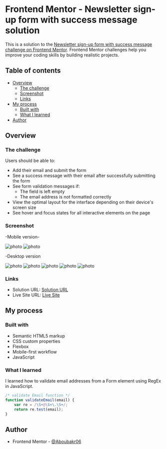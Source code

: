 # Frontend Mentor - Newsletter sign-up form with success message solution

This is a solution to the [Newsletter sign-up form with success message challenge on Frontend Mentor](https://www.frontendmentor.io/challenges/newsletter-signup-form-with-success-message-3FC1AZbNrv). Frontend Mentor challenges help you improve your coding skills by building realistic projects. 

## Table of contents

- [Overview](#overview)
  - [The challenge](#the-challenge)
  - [Screenshot](#screenshot)
  - [Links](#links)
- [My process](#my-process)
  - [Built with](#built-with)
  - [What I learned](#what-i-learned)
- [Author](#author)

## Overview

### The challenge

Users should be able to:

- Add their email and submit the form
- See a success message with their email after successfully submitting the form
- See form validation messages if:
  - The field is left empty
  - The email address is not formatted correctly
- View the optimal layout for the interface depending on their device's screen size
- See hover and focus states for all interactive elements on the page

### Screenshot

-Mobile version-

![photo](./design/mobile-design.jpg)
![photo](./design/mobile-success.jpg)

 -Desktop version

![photo](./design/desktop-design.jpg)
![photo](./design/active-states.jpg)
![photo](./design/error-states.jpg)
![photo](./design/desktop-success.jpg)
![photo](./design/desktop-success-active.jpg)

### Links

- Solution URL: [Solution URL](https://www.frontendmentor.io/solutions/)
- Live Site URL: [Live Site](https://kaleidoscopic-otter-550bb8.netlify.app/)

## My process

### Built with

- Semantic HTML5 markup
- CSS custom properties
- Flexbox
- Mobile-first workflow
- JavaScript

### What I learned

I learned how to validate email addresses from a Form element using RegEx in JavaScript.


```js
/* validate Email function */
function validateEmail(email) {
    var re = /\S+@\S+\.\S+/;
    return re.test(email);
}
```

## Author

- Frontend Mentor - [@Aboubakr06](https://www.frontendmentor.io/profile/Aboubakr06)

